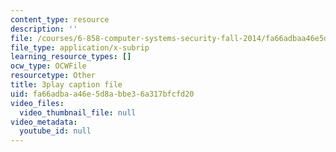 ```yaml
---
content_type: resource
description: ''
file: /courses/6-858-computer-systems-security-fall-2014/fa66adbaa46e5d8abbe36a317bfcfd20_OgGTJIgNewE.vtt
file_type: application/x-subrip
learning_resource_types: []
ocw_type: OCWFile
resourcetype: Other
title: 3play caption file
uid: fa66adba-a46e-5d8a-bbe3-6a317bfcfd20
video_files:
  video_thumbnail_file: null
video_metadata:
  youtube_id: null
---
```

